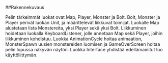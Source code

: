 ##Rakennekuvaus

Pelin tärkeimmät luokat ovat Map, Player, Monster ja Bolt. Bolt, Monster ja Player perivät luokan Unit, ja määrittelevät liikkuvat toimijat. Luokalle Map alustetaan lista Monstereita, yksi Player sekä yksi Bolt. Liikkuminen hoidetaan luokalla KeyboardListener, jolle annetaan Map sekä Player, joihin liikkuminen kohdistuu. Luokka AnimationCycle hoitaa animaation, MonsterSpawn uusien monstereiden luomisen ja GameOverScreen hoitaa pelin lopussa näkyvän näytön. Luokka Interface yhdistää edellämainitut luo käyttöliittymän.
